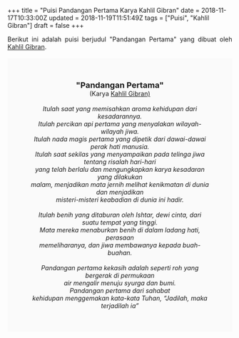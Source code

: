 +++
title = "Puisi Pandangan Pertama Karya Kahlil Gibran"
date = 2018-11-17T10:33:00Z
updated = 2018-11-19T11:51:49Z
tags = ["Puisi", "Kahlil Gibran"]
draft = false
+++

<div dir="ltr" style="text-align: left;" trbidi="on"><div style="text-align: justify;">Berikut ini adalah puisi berjudul "Pandangan Pertama" yang dibuat oleh <a href="https://id.wikipedia.org/wiki/Kahlil_Gibran" target="_blank">Kahlil Gibran</a>. </div><br /><div style="background: #FAFAFA; font-size: 14px; height: auto; margin: 0 auto; padding: 50px; text-align: center; width: auto;"><span style="font-size: 18px;"><b>"Pandangan Pertama"</b></span><br />(Karya <a href="https://www.sekata.web.id/tags/kahlil-gibran" target="_blank">Kahlil Gibran)</a> <br /><br /><i>Itulah saat yang memisahkan aroma kehidupan dari kesadarannya.</i><br /><i>Itulah percikan api pertama yang menyalakan wilayah-wilayah jiwa.</i><br /><i>Itulah nada magis pertama yang dipetik dari dawai-dawai perak hati manusia.</i><br /><i>Itulah saat sekilas yang menyampaikan pada telinga jiwa tentang risalah hari-hari</i><br /><i>yang telah berlalu dan mengungkapkan karya kesadaran yang dilakukan</i><br /><i>malam, menjadikan mata jernih melihat kenikmatan di dunia dan menjadikan</i><br /><i>misteri-misteri keabadian di dunia ini hadir.</i><br /><br /><i>Itulah benih yang ditaburan oleh Ishtar, dewi cinta, dari suatu tempat yang tinggi.</i><br /><i>Mata mereka menaburkan benih di dalam ladang hati, perasaan</i><br /><i>memeliharanya, dan jiwa membawanya kepada buah-buahan.</i><br /><br /><i>Pandangan pertama kekasih adalah seperti roh yang bergerak di permukaan</i><br /><i>air mengalir menuju syurga dan bumi.</i><br /><i>Pandangan pertama dari sahabat</i><br /><i>kehidupan menggemakan kata-kata Tuhan, “Jadilah, maka terjadilah ia”</i></div></div>

